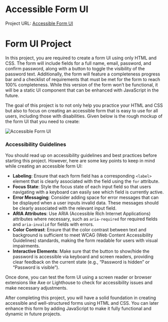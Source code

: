 # Accessible Form UI
Project URL: [Accessible Form UI](https://github.com/herwingx-dev/roadmapsh/blob/main/accessible-form-ui/index.html)
<br>
# Form UI Project

In this project, you are required to create a form UI using only HTML and CSS. The form will include fields for a full name, email, password, and confirm password, along with a button to toggle the visibility of the password text. Additionally, the form will feature a completeness progress bar and a checklist of requirements that must be met for the form to reach 100% completeness. While this version of the form won’t be functional, it will be a static UI component that can be enhanced with JavaScript in the future.

The goal of this project is to not only help you practice your HTML and CSS but also to focus on creating an accessible form that is easy to use for all users, including those with disabilities. Given below is the rough mockup of the form UI that you need to create:

![Accessible Form UI](https://assets.roadmap.sh/guest/form-components-7t4b3.png)


### Accessibility Guidelines

You should read up on accessibility guidelines and best practices before starting this project. However, here are some key points to keep in mind while creating an accessible form UI:

- **Labeling**: Ensure that each form field has a corresponding `<label>` element that is clearly associated with the field using the `for` attribute.
- **Focus State**: Style the focus state of each input field so that users navigating with a keyboard can easily see which field is currently active.
- **Error Messaging**: Consider adding space for error messages that can be displayed when a user inputs invalid data. These messages should be clearly associated with the relevant input field.
- **ARIA Attributes**: Use ARIA (Accessible Rich Internet Applications) attributes where necessary, such as `aria-required` for required fields and `aria-invalid` for fields with errors.
- **Color Contrast**: Ensure that the color contrast between text and background is sufficient to meet WCAG (Web Content Accessibility Guidelines) standards, making the form readable for users with visual impairments.
- **Interactive Elements**: Make sure that the button to show/hide the password is accessible via keyboard and screen readers, providing clear feedback on the current state (e.g., “Password is hidden” or “Password is visible”).

Once done, you can test the form UI using a screen reader or browser extensions like Axe or Lighthouse to check for accessibility issues and make necessary adjustments.

After completing this project, you will have a solid foundation in creating accessible and well-structured forms using HTML and CSS. You can later enhance this form by adding JavaScript to make it fully functional and dynamic in future projects.
